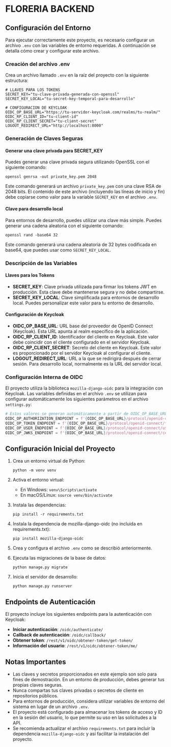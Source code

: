 # FLORERIA BACKEND

## Configuración del Entorno

Para ejecutar correctamente este proyecto, es necesario configurar un archivo `.env` con las variables de entorno requeridas. A continuación se detalla cómo crear y configurar este archivo.

### Creación del archivo .env

Crea un archivo llamado `.env` en la raíz del proyecto con la siguiente estructura:

```
# LLAVES PARA LOS TOKENS
SECRET_KEY="tu-clave-privada-generada-con-openssl"
SECRET_KEY_LOCAL="tu-secret-key-temporal-para-desarrollo"

# CONFIGURACION DE KEYCLOAK
OIDC_OP_BASE_URL="https://tu-servidor-keycloak.com/realms/tu-realm/"
OIDC_RP_CLIENT_ID="tu-client-id"
OIDC_RP_CLIENT_SECRET="tu-client-secret"
LOGOUT_REDIRECT_URL="http://localhost:8000"
```

### Generación de Claves Seguras

#### Generar una clave privada para SECRET_KEY

Puedes generar una clave privada segura utilizando OpenSSL con el siguiente comando:

```
openssl genrsa -out private_key.pem 2048
```

Este comando generará un archivo `private_key.pem` con una clave RSA de 2048 bits. El contenido de este archivo (incluyendo las líneas de inicio y fin) debe copiarse como valor para la variable `SECRET_KEY` en el archivo `.env`.

#### Clave para desarrollo local

Para entornos de desarrollo, puedes utilizar una clave más simple. Puedes generar una cadena aleatoria con el siguiente comando:

```
openssl rand -base64 32
```

Este comando generará una cadena aleatoria de 32 bytes codificada en base64, que puedes usar como `SECRET_KEY_LOCAL`.

### Descripción de las Variables

#### Llaves para los Tokens

- **SECRET_KEY**: Clave privada utilizada para firmar los tokens JWT en producción. Esta clave debe mantenerse segura y no debe compartirse.
- **SECRET_KEY_LOCAL**: Clave simplificada para entornos de desarrollo local. Puedes personalizar este valor para tu entorno de desarrollo.

#### Configuración de Keycloak

- **OIDC_OP_BASE_URL**: URL base del proveedor de OpenID Connect (Keycloak). Esta URL apunta al realm específico de la aplicación.
- **OIDC_RP_CLIENT_ID**: Identificador del cliente en Keycloak. Este valor debe coincidir con el cliente configurado en el servidor Keycloak.
- **OIDC_RP_CLIENT_SECRET**: Secreto del cliente en Keycloak. Este valor es proporcionado por el servidor Keycloak al configurar el cliente.
- **LOGOUT_REDIRECT_URL**: URL a la que se redirigirá después de cerrar sesión. Para desarrollo local, normalmente es la URL del servidor local.

### Configuración Interna de OIDC

El proyecto utiliza la biblioteca `mozilla-django-oidc` para la integración con Keycloak. Las variables definidas en el archivo `.env` se utilizan para configurar automáticamente los siguientes parámetros en el archivo `settings.py`:

```python
# Estos valores se generan automáticamente a partir de OIDC_OP_BASE_URL
OIDC_OP_AUTHORIZATION_ENDPOINT = f'{OIDC_OP_BASE_URL}/protocol/openid-connect/auth'
OIDC_OP_TOKEN_ENDPOINT = f'{OIDC_OP_BASE_URL}/protocol/openid-connect/token'
OIDC_OP_USER_ENDPOINT = f'{OIDC_OP_BASE_URL}/protocol/openid-connect/userinfo'
OIDC_OP_JWKS_ENDPOINT = f'{OIDC_OP_BASE_URL}/protocol/openid-connect/certs'
```

## Configuración Inicial del Proyecto

1. Crea un entorno virtual de Python:
   ```
   python -m venv venv
   ```

2. Activa el entorno virtual:
   - En Windows: `venv\Scripts\activate`
   - En macOS/Linux: `source venv/bin/activate`

3. Instala las dependencias:
   ```
   pip install -r requirements.txt
   ```

4. Instala la dependencia de mozilla-django-oidc (no incluida en requirements.txt):
   ```
   pip install mozilla-django-oidc
   ```

5. Crea y configura el archivo `.env` como se describió anteriormente.

6. Ejecuta las migraciones de la base de datos:
   ```
   python manage.py migrate
   ```

7. Inicia el servidor de desarrollo:
   ```
   python manage.py runserver
   ```

## Endpoints de Autenticación

El proyecto incluye los siguientes endpoints para la autenticación con Keycloak:

- **Iniciar autenticación**: `/oidc/authenticate/`
- **Callback de autenticación**: `/oidc/callback/`
- **Obtener token**: `/rest/v1/oidc/obtener-token/get-token/`
- **Información del usuario**: `/rest/v1/oidc/obtener-token/me/`

## Notas Importantes

- Las claves y secretos proporcionados en este ejemplo son solo para fines de demostración. En un entorno de producción, debes generar tus propias claves seguras.
- Nunca compartas tus claves privadas o secretos de cliente en repositorios públicos.
- Para entornos de producción, considera utilizar variables de entorno del sistema en lugar de un archivo `.env`.
- El proyecto está configurado para almacenar los tokens de acceso y ID en la sesión del usuario, lo que permite su uso en las solicitudes a la API.
- Se recomienda actualizar el archivo `requirements.txt` para incluir la dependencia `mozilla-django-oidc` y así facilitar la instalación del proyecto.
